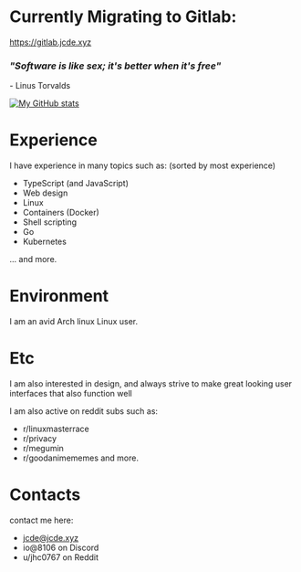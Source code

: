 # Currently Migrating to Gitlab:
https://gitlab.jcde.xyz








<h3><i>"Software is like sex; it's better when it's free"</i></h3>

  \- Linus Torvalds

[![My GitHub stats](https://github-readme-stats.vercel.app/api?username=JcdeA&count_private=true&theme=tokyonight)](https://github.com/anuraghazra/github-readme-stats)

# Experience
I have experience in many topics such as:
  (sorted by most experience)
  * TypeScript (and JavaScript)
  * Web design
  * Linux
  * Containers (Docker)
  * Shell scripting
  * Go
  * Kubernetes

  ... and more.
  
# Environment
I am an avid Arch linux Linux user.


# Etc
I am also interested in design, 
and always strive to make great looking user interfaces that also function well



I am also active on reddit subs such as:
  * r/linuxmasterrace
  * r/privacy
  * r/megumin
  * r/goodanimememes and more.
  

 
 
# Contacts

contact me here:
  * jcde@jcde.xyz
  * io@8106 on Discord
  * u/jhc0767 on Reddit
  
  



